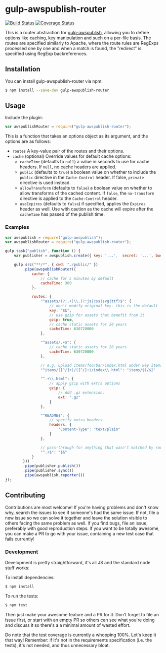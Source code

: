 # gulp-awspublish-router

[![Build Status](https://travis-ci.org/jussi-kalliokoski/gulp-awspublish-router.svg?branch=master)](https://travis-ci.org/jussi-kalliokoski/gulp-awspublish-router)
[![Coverage Status](https://img.shields.io/coveralls/jussi-kalliokoski/gulp-awspublish-router.svg)](https://coveralls.io/r/jussi-kalliokoski/gulp-awspublish-router)

This is a router abstraction for [gulp-awspublish](https://github.com/pgherveou/gulp-awspublish), allowing you to define options like caching, key manipulation and such on a per-file basis. The routes are specified similarly to Apache, where the route rules are RegExps processed one by one and when a match is found, the "redirect" is specified using RegExp backreferences.

## Installation

You can install gulp-awspublish-router via npm:

```bash
$ npm install --save-dev gulp-awspublish-router
```

## Usage

Include the plugin:

```javascript
var awspublishRouter = require("gulp-awspublish-router");
```

This is a function that takes an options object as its argument, and the options are as follows:

* `routes` A key-value pair of the routes and their options.
* `cache` (optional) Override values for default cache options:
    - `cacheTime` (defaults to `null`) a value in seconds to use for cache headers. If `null`, no cache headers are applied.
    - `public` (defaults to `true`) a boolean value on whether to include the `public` directive in the `Cache-Control` header. If false, `private` directive is used instead.
    - `allowTransform` (defaults to `false`) a boolean value on whether to allow transforms of the cached content. If `false`, the `no-transform` directive is applied to the `Cache-Control` header.
    - `useExpires` (defaults to `false`) if specified, applies the `Expires` header as well. Use with caution as the cache will expire after the `cacheTime` has passed of the publish time.

### Examples

```javascript
var awspublish = require("gulp-awspublish");
var awspublishRouter = require("gulp-awspublish-router");

gulp.task("publish", function () {
    var publisher = awspublish.create({ key: '...',  secret: '...', bucket: '...' });

    gulp.src("**/*", { cwd: "./public/" })
        .pipe(awspublishRouter({
            cache: {
                // cache for 5 minutes by default
                cacheTime: 300
            },

            routes: {
                "^assets/(?:.+)\\.(?:js|css|svg|ttf)$": {
                    // don't modify original key. this is the default
                    key: "$&",
                    // use gzip for assets that benefit from it
                    gzip: true,
                    // cache static assets for 20 years
                    cacheTime: 630720000
                },

                "^assets/.+$": {
                    // cache static assets for 20 years
                    cacheTime: 630720000
                },

                // e.g. upload items/foo/bar/index.html under key items/foo/bar
                "^items/([^/]+)/([^/]+)/index\\.html": "items/$1/$2"

                "^.+\\.html": {
                    // apply gzip with extra options
                    gzip: {
                        // Add .gz extension.
                        ext: ".gz"
                    }
                },

                "^README$": {
                    // specify extra headers
                    headers: {
                        "Content-Type": "text/plain"
                    }
                },

                // pass-through for anything that wasn't matched by routes above, to be uploaded with default options
                "^.+$": "$&"
            }
        }))
        .pipe(publisher.publish())
        .pipe(publisher.sync())
        .pipe(awspublish.reporter())
});
```

## Contributing

Contributions are most welcome! If you're having problems and don't know why, search the issues to see if someone's had the same issue. If not, file a new issue so we can solve it together and leave the solution visible to others facing the same problem as well. If you find bugs, file an issue, preferably with good reproduction steps. If you want to be totally awesome, you can make a PR to go with your issue, containing a new test case that fails currently!

### Development

Development is pretty straightforward, it's all JS and the standard node stuff works:

To install dependencies:

```bash
$ npm install
```

To run the tests:

```bash
$ npm test
```

Then just make your awesome feature and a PR for it. Don't forget to file an issue first, or start with an empty PR so others can see what you're doing and discuss it so there's a a minimal amount of wasted effort.

Do note that the test coverage is currently a whopping 100%. Let's keep it that way! Remember: if it's not in the requirements specification (i.e. the tests), it's not needed, and thus unnecessary bloat.
